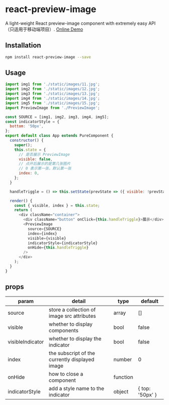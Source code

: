 # react-preview-image

A light-weight React preview-image component with extremely easy API（只适用于移动端项目）. [Online Demo](https://shenxuxiang.github.io/react-preview-image/)

## Installation

```sh
npm install react-preview-image --save
```

## Usage

```js
import img1 from './static/images/11.jpg';
import img2 from './static/images/12.jpg';
import img3 from './static/images/13.jpg';
import img4 from './static/images/14.jpg';
import img5 from './static/images/15.jpg';
import PreviewImage from './PreviewImage';

const SOURCE = [img1, img2, img3, img4, img5];
const indicatorStyle = {
  bottom: '50px',
};
export default class App extends PureComponent {
  constructor() {
    super();
    this.state = {
      // 是否展示 PreviewImage
      visible: false,
      // 点开后展示的是第几张图片
      // 0 表示第一张，默认第一张
      index: 0,
    };
  }

  handleTriggle = () => this.setState(prevState => ({ visible: !prevState.visible }))

  render() {
    const { visible, index } = this.state;
    return (
      <div className="container">
        <div className="button" onClick={this.handleTriggle}>展示</div>
        <PreviewImage
          source={SOURCE}
          index={index}
          visible={visible}
          indicatorStyle={indicatorStyle}
          onHide={this.handleTriggle}
        />
      </div>
    );
  }
}

```

## props


| param            | detail                                         | type     | default         |
| ---------------- | -----------------------------------------------| -------- | -------         |
| source           | store a collection of image src attributes     | array    | []              |
| visible          | whether to display components                  | bool     | false           |
| visibleIndicator | whether to display the indicator               | bool     | false           |
| index            | the subscript of the currently displayed image | number   | 0               |
| onHide           | how to close a component                       | function |                 |
| indicatorStyle   | add a style name to the indicator              | object   | { top: '50px' } |
